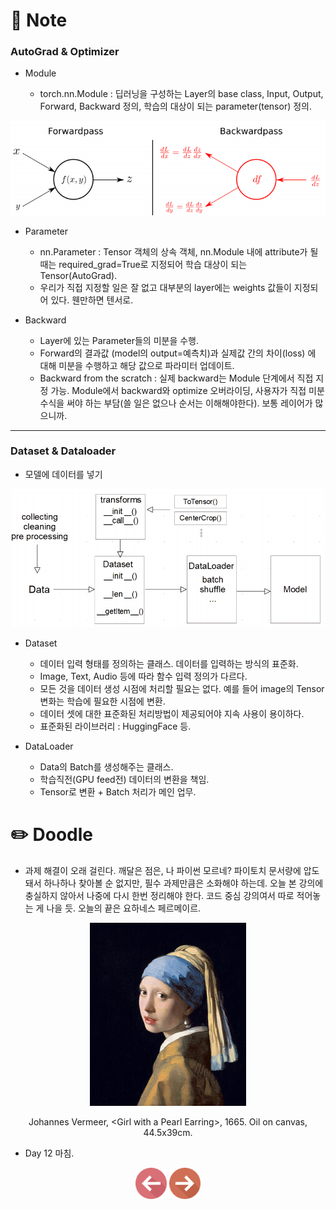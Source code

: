 # 📙 Note

### AutoGrad & Optimizer

- Module

  - torch.nn.Module : 딥러닝을 구성하는 Layer의 base class, Input, Output, Forward, Backward 정의, 학습의 대상이 되는 parameter(tensor) 정의.
<p align="center"><img src="https://github.com/iamtrueline/Boostcamp_AI_Tech_Note/blob/main/images/day12_img00.PNG" alt="Forwardpass and Backwardpass"></p>

- Parameter

  - nn.Parameter : Tensor 객체의 상속 객체, nn.Module 내에 attribute가 될 때는 required_grad=True로 지정되어 학습 대상이 되는 Tensor(AutoGrad).
  - 우리가 직접 지정할 일은 잘 없고 대부분의 layer에는 weights 값들이 지정되어 있다. 웬만하면 텐서로.

- Backward

  - Layer에 있는 Parameter들의 미분을 수행.
  - Forward의 결과값 (model의 output=예측치)과 실제값 간의 차이(loss) 에 대해 미분을 수행하고 해당 값으로 파라미터 업데이트.
  - Backward from the scratch : 실제 backward는 Module 단계에서 직접 지정 가능. Module에서 backward와 optimize 오버라이딩, 사용자가 직접 미분 수식을 써야 하는 부담(쓸 일은 없으나 순서는 이해해야한다). 보통 레이어가 많으니까.

---

### Dataset & Dataloader

- 모델에 데이터를 넣기
<p align="center"><img src="https://github.com/iamtrueline/Boostcamp_AI_Tech_Note/blob/main/images/day12_img01.PNG" alt="Data -> Model"></p>

- Dataset

  - 데이터 입력 형태를 정의하는 클래스. 데이터를 입력하는 방식의 표준화.
  - Image, Text, Audio 등에 따라 함수 입력 정의가 다르다.
  - 모든 것을 데이터 생성 시점에 처리할 필요는 없다. 예를 들어 image의 Tensor 변화는 학습에 필요한 시점에 변환.
  - 데이터 셋에 대한 표준화된 처리방법이 제공되어야 지속 사용이 용이하다.
  - 표준화된 라이브러리 : HuggingFace 등.

- DataLoader

  - Data의 Batch를 생성해주는 클래스.
  - 학습직전(GPU feed전) 데이터의 변환을 책임.
  - Tensor로 변환 + Batch 처리가 메인 업무.

# ✏️ Doodle

- 과제 해결이 오래 걸린다. 깨달은 점은, 나 파이썬 모르네? 파이토치 문서량에 압도돼서 하나하나 찾아볼 순 없지만, 필수 과제만큼은 소화해야 하는데. 오늘 본 강의에 충실하지 않아서 나중에 다시 한번 정리해야 한다. 코드 중심 강의여서 따로 적어놓는 게 나을 듯. 오늘의 끝은 요하네스 페르메이르.
<p align="center"><img src="https://github.com/iamtrueline/Boostcamp_AI_Tech_Note/blob/main/images/Johannes_Vermeer_1665_Girl_with_a_Pearl_Earring.jpg"></p>
<p align="center">	Johannes Vermeer, &ltGirl with a Pearl Earring&gt, 1665. Oil on canvas, 44.5x39cm.</p>

- Day 12 마침.

[<p align="center"><img src = "https://github.com/iamtrueline/Boostcamp_AI_Tech_Note/blob/main/images/back.png" width ="50px" />](https://github.com/iamtrueline/Boostcamp_AI_Tech_Note/blob/main/LEVEL1_U_3/Day11/Note.md "Day11 Note")   [<img src = "https://github.com/iamtrueline/Boostcamp_AI_Tech_Note/blob/main/images/next.png" width ="50px" /></p>](https://github.com/iamtrueline/Boostcamp_AI_Tech_Note/blob/main/LEVEL1_U_3/Day13/Note.md "Day13 Note")
